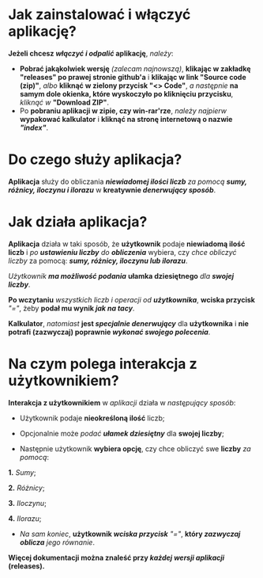 # Jak zainstalować i włączyć aplikację?

**Jeżeli chcesz _włączyć i odpalić_ aplikację**, _należy_:
- **Pobrać jakąkolwiek wersję** _(zalecam najnowszą)_, **klikając w zakładkę "releases" po prawej stronie github'a** i **klikając w link "Source code (zip)"**, _albo_ **kliknąć w zielony przycisk "<> Code"**, _a następnie_ **na samym dole okienka, które wyskoczyło po kliknięciu przycisku**, _kliknąć w_ **"Download ZIP"**.
- Po **pobraniu aplikacji w zipie, czy win-rar'rze**, _należy najpierw_ **wypakować kalkulator** i **kliknąć na stronę internetową o nazwie _"index"_**. 

# Do czego służy aplikacja?

**Aplikacja** służy do obliczania _**niewiadomej ilości liczb** za pomocą **sumy, różnicy, iloczynu i ilorazu**_ w **kreatywnie _denerwujący sposób_**.

# Jak działa aplikacja?

**Aplikacja** działa w taki sposób, że **użytkownik** podaje **niewiadomą ilość liczb** i _po **ustawieniu liczby** do **obliczenia**_ wybiera, czy _chce obliczyć liczby_ za pomocą: **_sumy, różnicy, iloczynu lub ilorazu_**.

_Użytkownik **ma możliwość podania**_ **ułamka dziesiętnego** _dla **swojej liczby**_.

**Po wczytaniu** _wszystkich liczb i operacji od **użytkownika**_, **wciska przycisk** _"="_, żeby **podał mu wynik _jak na tacy_**.

**Kalkulator**, _natomiast_ **jest _specjalnie denerwujący_** dla **użytkownika** i **nie potrafi (zazwyczaj) poprawnie _wykonać swojego polecenia_**.

# Na czym polega interakcja z użytkownikiem?

**Interakcja z użytkownikiem** w _aplikacji_ działa w _następujący sposób_:

- Użytkownik podaje **nieokreśloną ilość** liczb;

- Opcjonalnie może _podać **ułamek dziesiętny**_ dla **swojej liczby**;
  
- Następnie użytkownik **wybiera opcję**, czy chce obliczyć swe **liczby** _za pomocą_:

**1.**  _Sumy_;

**2.** _Różnicy_;

**3.** _Iloczynu_;

**4.** _Ilorazu_;

- _Na sam koniec_, **użytkownik _wciska przycisk_** _"="_, **który _zazwyczaj oblicza_** _jego równanie_.

**Więcej dokumentacji można znaleść przy _każdej wersji aplikacji_ (releases).**
